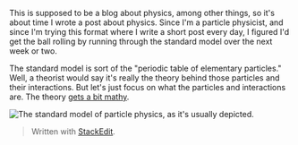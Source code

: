 This is supposed to be a blog about physics, among other things, so it's about time I wrote a post about physics. Since I'm a particle physicist, and since I'm trying this format where I write a short post every day, I figured I'd get the ball rolling by running through the standard model over the next week or two.

The standard model is sort of the "periodic table of elementary particles." Well, a theorist would say it's really the theory behind those particles and their interactions. But let's just focus on what the particles and interactions are. The theory [gets a bit mathy](https://tvtropes.org/pmwiki/pmwiki.php/Main/Understatement).

![The standard model of particle physics, as it's usually depicted.](https://upload.wikimedia.org/wikipedia/commons/0/00/Standard_Model_of_Elementary_Particles.svg)



> Written with [StackEdit](https://stackedit.io/).
<!--stackedit_data:
eyJoaXN0b3J5IjpbLTEzMDk0NTAwMTUsLTIwNzk4Mzk1MDQsNj
E1OTk2MDI5XX0=
-->